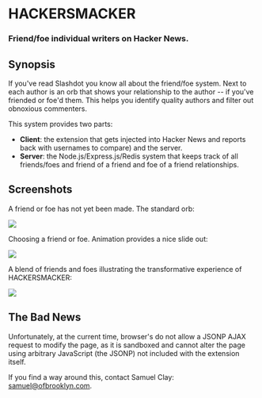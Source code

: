 # HACKERSMACKER
### Friend/foe individual writers on Hacker News.

## Synopsis

If you've read Slashdot you know all about the friend/foe system. Next to each author is an orb that shows your relationship to the author -- if you've friended or foe'd them. This helps you identify quality authors and filter out obnoxious commenters.

This system provides two parts:
 * **Client**: the extension that gets injected into Hacker News and reports back with usernames to compare) and the server.
 * **Server**: the Node.js/Express.js/Redis system that keeps track of all friends/foes and friend of a friend and foe of a friend relationships.
 
## Screenshots

A friend or foe has not yet been made. The standard orb:

![](http://github.com/samuelclay/HACKERSMACKER/raw/master/docs/screenshot1.png)

Choosing a friend or foe. Animation provides a nice slide out:

![](http://github.com/samuelclay/HACKERSMACKER/raw/master/docs/screenshot2.png)

A blend of friends and foes illustrating the transformative experience of HACKERSMACKER:

![](http://github.com/samuelclay/HACKERSMACKER/raw/master/docs/screenshot3.png)

## The Bad News
 
Unfortunately, at the current time, browser's do not allow a JSONP AJAX request to modify the page, as it is sandboxed and cannot alter the page using arbitrary JavaScript (the JSONP) not included with the extension itself.

If you find a way around this, contact Samuel Clay: samuel@ofbrooklyn.com.